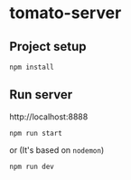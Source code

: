 # tomato-server

## Project setup

```
npm install
```

## Run server

http://localhost:8888

```
npm run start
```

or (It's based on `nodemon`)

```
npm run dev
```

